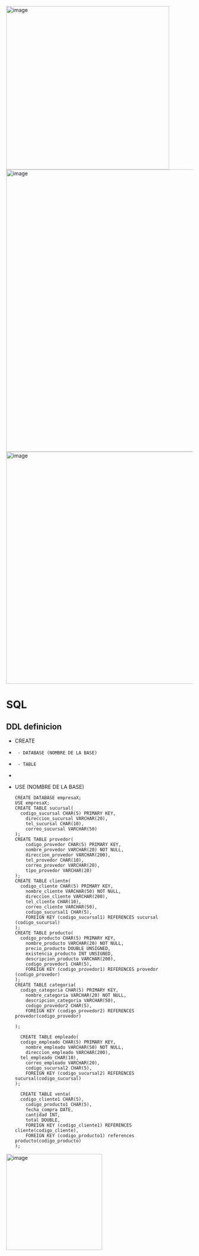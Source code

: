 <img width="440" alt="image" src="https://github.com/user-attachments/assets/b8097685-cd4a-45db-becd-3ab36bbbafa7">
<img width="760" alt="image" src="https://github.com/user-attachments/assets/358ae14c-b661-4836-907e-46726d5a8519">
<img width="625" alt="image" src="https://github.com/user-attachments/assets/75774fe3-f779-4b0d-95cf-70c764028bd7">

# SQL
## DDL definicion
* CREATE
*      - DATABASE (NOMBRE DE LA BASE)
*      - TABLE
*  
* USE (NOMBRE DE LA BASE)


      CREATE DATABASE empresaX;
      USE empresaX;
      CREATE TABLE sucursal(
      	codigo_sucursal CHAR(5) PRIMARY KEY,
          direccion_sucursal VARCHAR(20),
          tel_sucursal CHAR(10),
          correo_sucursal VARCHAR(50)
      );
      CREATE TABLE provedor(
          codigo_provedor CHAR(5) PRIMARY KEY,
          nombre_provedor VARCHAR(20) NOT NULL,
          direccion_provedor VARCHAR(200),
          tel_provedor CHAR(10),
          correo_provedor VARCHAR(20),
          tipo_provedor VARCHAR(20)
      );
      CREATE TABLE cliente(
      	codigo_cliente CHAR(5) PRIMARY KEY,
          nombre_cliente VARCHAR(50) NOT NULL,
          direccion_cliente VARCHAR(200),
          tel_cliente CHAR(10),
          correo_cliente VARCHAR(50),
          codigo_sucursal1 CHAR(5),
          FOREIGN KEY (codigo_sucursal1) REFERENCES sucursal (codigo_sucursal)
      );
      CREATE TABLE producto(
      	codigo_producto CHAR(5) PRIMARY KEY,
          nombre_producto VARCHAR(20) NOT NULL,
          precio_producto DOUBLE UNSIGNED,
          existencia_producto INT UNSIGNED,
          descripcion_producto VARCHAR(200),
          codigo_provedor1 CHAR(5),
          FOREIGN KEY (codigo_provedor1) REFERENCES provedor (codigo_provedor)
      );
      CREATE TABLE categoria(
      	codigo_categoria CHAR(5) PRIMARY KEY,
          nombre_categoria VARCHAR(20) NOT NULL,
          descripcion_categoria VARCHAR(50),
          codigo_provedor2 CHAR(5),
          FOREIGN KEY (codigo_provedor2) REFERENCES provedor(codigo_provedor)
          
      );

        CREATE TABLE empleado(
      	codigo_empleado CHAR(5) PRIMARY KEY,
          nombre_empleado VARCHAR(50) NOT NULL,
          direccion_empleado VARCHAR(200),
      	tel_empleado CHAR(10),
          correo_empleado VARCHAR(20),
          codigo_sucursal2 CHAR(5),
          FOREIGN KEY (codigo_sucursal2) REFERENCES sucursal(codigo_sucursal)
      );

        CREATE TABLE venta(
      	codigo_cliente1 CHAR(5),
          codigo_producto1 CHAR(5),
          fecha_compra DATE,
          cantidad INT,
          total DOUBLE,
          FOREIGN KEY (codigo_cliente1) REFERENCES cliente(codigo_cliente),
          FOREIGN KEY (codigo_producto1) references producto(codigo_producto)
      );

<img width="259" alt="image" src="https://github.com/user-attachments/assets/c930b6e2-0b93-4042-96a1-d65b13a796e1">
